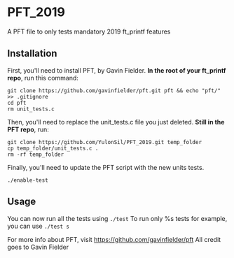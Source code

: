 # PFT_2019
A PFT file to only tests mandatory 2019 ft_printf features

## Installation

First, you'll need to install PFT, by Gavin Fielder.
**In the root of your ft_printf repo**, run this command:

```
git clone https://github.com/gavinfielder/pft.git pft && echo "pft/" >> .gitignore
cd pft
rm unit_tests.c
```

Then, you'll need to replace the unit_tests.c file you just deleted. **Still in the PFT repo**, run:
```
git clone https://github.com/YulonSil/PFT_2019.git temp_folder
cp temp_folder/unit_tests.c .
rm -rf temp_folder
```

Finally, you'll need to update the PFT script with the new units tests.
```
./enable-test
```
## Usage

You can now run all the tests using ```./test```
To run only %s tests for example, you can use ```./test s```

For more info about PFT, visit https://github.com/gavinfielder/pft
All credit goes to Gavin Fielder
